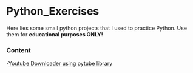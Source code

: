 # Python_Exercises

Here lies some small python projects that I used to practice Python.
Use them for **educational purposes ONLY!**


### Content

-[Youtube Downloader using pytube library](https://github.com/Sajith-Madhusankha/Python_Exercises/blob/main/Youtube_downloader.py)
